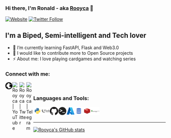 ### Hi there, I'm Ronald - aka [Rooyca][website] 👋

[![Website](https://img.shields.io/website?label=Rooyca's&style=for-the-badge&url=https%3A%2F%2Frooyca.github.io%2Fb)](https://rooyca.github.io/b/)
[![Twitter Follow](https://img.shields.io/twitter/follow/rroyca?color=1DA1F2&logo=twitter&style=for-the-badge)](https://twitter.com/intent/follow?original_referer=https%3A%2F%2Fgithub.com%2Frroyca&screen_name=rroyca)

## I'm a Biped, Semi-intelligent and Tech lover

- 🌱 I’m currently learning FastAPI, Flask and Web3.0 
- 🥅 I would like to contribute more to Open Source projects
- ⚡ About me: I love playing cardgames and watching series


### Connect with me:

[<img align="left" alt="Rooyca's Blog" width="22px" src="https://raw.githubusercontent.com/iconic/open-iconic/master/svg/globe.svg" />][website]
[<img align="left" alt="Rooyca | YouTube" width="22px" src="https://cdn.jsdelivr.net/npm/simple-icons@v3/icons/youtube.svg" />][youtube]
[<img align="left" alt="Rooyca | Twitter" width="22px" src="https://cdn.jsdelivr.net/npm/simple-icons@v3/icons/twitter.svg" />][twitter]
[<img align="left" alt="Rooyca | Telegram" width="22px" src="https://cdn.jsdelivr.net/npm/simple-icons@v3/icons/telegram.svg" />][telegram]

<br />


### Languages and Tools:

<img align="left" alt="Python" width="26px" src="https://raw.githubusercontent.com/github/explore/80688e429a7d4ef2fca1e82350fe8e3517d3494d/topics/python/python.png" >
<img align="left" alt="Flask" width="26px" src="https://raw.githubusercontent.com/github/explore/80688e429a7d4ef2fca1e82350fe8e3517d3494d/topics/flask/flask.png" >
<img align="left" alt="GitHub" width="26px" src="https://raw.githubusercontent.com/github/explore/78df643247d429f6cc873026c0622819ad797942/topics/github/github.png" >
<img align="left" alt="Terminal" width="26px" src="https://raw.githubusercontent.com/github/explore/80688e429a7d4ef2fca1e82350fe8e3517d3494d/topics/terminal/terminal.png" >
<img align="left" alt="Azure" width="26px" src="https://raw.githubusercontent.com/github/explore/80688e429a7d4ef2fca1e82350fe8e3517d3494d/topics/azure/azure.png" >
<img align="left" alt="SQL" width="26px" src="https://raw.githubusercontent.com/github/explore/80688e429a7d4ef2fca1e82350fe8e3517d3494d/topics/sql/sql.png" >
<img align="left" alt="Redis" width="26px" src="https://raw.githubusercontent.com/github/explore/80688e429a7d4ef2fca1e82350fe8e3517d3494d/topics/redis/redis.png" >
<img align="left" alt="MongoDB" width="26px" src="https://raw.githubusercontent.com/github/explore/80688e429a7d4ef2fca1e82350fe8e3517d3494d/topics/mongodb/mongodb.png" >

<br />
<br />

---

[![Rooyca's GitHub stats](https://github-readme-stats.vercel.app/api?username=rooyca)](https://github.com/anuraghazra/github-readme-stats)

[website]: https://rooyca.github.io/b/
[twitter]: https://twitter.com/rroyca
[youtube]: https://www.youtube.com/c/RoycaR3
[telegram]: https://t.me/seiseiseis
